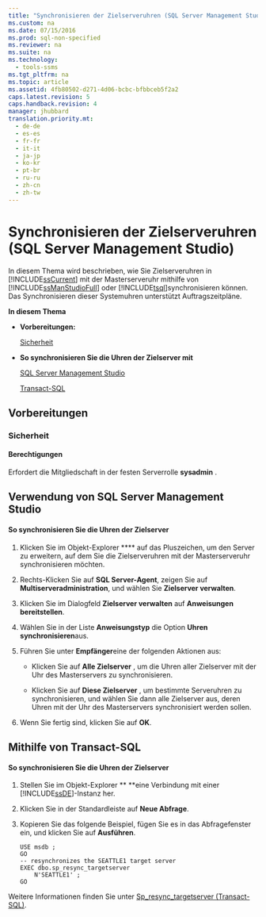 ```yaml
---
title: "Synchronisieren der Zielserveruhren (SQL Server Management Studio)"
ms.custom: na
ms.date: 07/15/2016
ms.prod: sql-non-specified
ms.reviewer: na
ms.suite: na
ms.technology: 
  - tools-ssms
ms.tgt_pltfrm: na
ms.topic: article
ms.assetid: 4fb80502-d271-4d06-bcbc-bfbbceb5f2a2
caps.latest.revision: 5
caps.handback.revision: 4
manager: jhubbard
translation.priority.mt: 
  - de-de
  - es-es
  - fr-fr
  - it-it
  - ja-jp
  - ko-kr
  - pt-br
  - ru-ru
  - zh-cn
  - zh-tw
---
```

# Synchronisieren der Zielserveruhren (SQL Server Management Studio)
In diesem Thema wird beschrieben, wie Sie Zielserveruhren in [!INCLUDE[ssCurrent](../content/includes/ssCurrent_md.md)] mit der Masterserveruhr mithilfe von [!INCLUDE[ssManStudioFull](../content/includes/ssManStudioFull_md.md)] oder [!INCLUDE[tsql](../content/includes/tsql_md.md)]synchronisieren können. Das Synchronisieren dieser Systemuhren unterstützt Auftragszeitpläne.  
  
**In diesem Thema**  
  
-   **Vorbereitungen:**  
  
    [Sicherheit](#Security)  
  
-   **So synchronisieren Sie die Uhren der Zielserver mit**  
  
    [SQL Server Management Studio](#SSMSProcedure)  
  
    [Transact-SQL](#TsqlProcedure)  
  
## <a name="BeforeYouBegin"></a>Vorbereitungen  
  
### <a name="Security"></a>Sicherheit  
  
#### <a name="Permissions"></a>Berechtigungen  
Erfordert die Mitgliedschaft in der festen Serverrolle **sysadmin** .  
  
## <a name="SSMSProcedure"></a>Verwendung von SQL Server Management Studio  
  
#### So synchronisieren Sie die Uhren der Zielserver  
  
1.  Klicken Sie im Objekt-Explorer **** auf das Pluszeichen, um den Server zu erweitern, auf dem Sie die Zielserveruhren mit der Masterserveruhr synchronisieren möchten.  
  
2.  Rechts\-Klicken Sie auf **SQL Server-Agent**, zeigen Sie auf **Multiserveradministration**, und wählen Sie **Zielserver verwalten**.  
  
3.  Klicken Sie im Dialogfeld **Zielserver verwalten** auf **Anweisungen bereitstellen**.  
  
4.  Wählen Sie in der Liste **Anweisungstyp** die Option **Uhren synchronisieren**aus.  
  
5.  Führen Sie unter **Empfänger**eine der folgenden Aktionen aus:  
  
    -   Klicken Sie auf **Alle Zielserver** , um die Uhren aller Zielserver mit der Uhr des Masterservers zu synchronisieren.  
  
    -   Klicken Sie auf **Diese Zielserver** , um bestimmte Serveruhren zu synchronisieren, und wählen Sie dann alle Zielserver aus, deren Uhren mit der Uhr des Masterservers synchronisiert werden sollen.  
  
6.  Wenn Sie fertig sind, klicken Sie auf **OK**.  
  
## <a name="TsqlProcedure"></a>Mithilfe von Transact\-SQL  
  
#### So synchronisieren Sie die Uhren der Zielserver  
  
1.  Stellen Sie im Objekt-Explorer ** **eine Verbindung mit einer [!INCLUDE[ssDE](../content/includes/ssDE_md.md)]-Instanz her.  
  
2.  Klicken Sie in der Standardleiste auf **Neue Abfrage**.  
  
3.  Kopieren Sie das folgende Beispiel, fügen Sie es in das Abfragefenster ein, und klicken Sie auf **Ausführen**.  
  
    ```  
    USE msdb ;  
    GO  
    -- resynchronizes the SEATTLE1 target server  
    EXEC dbo.sp_resync_targetserver  
        N'SEATTLE1' ;  
    GO  
    ```  
  
Weitere Informationen finden Sie unter [Sp_resync_targetserver (Transact-SQL)](assetId:///40e44df7-d3e3-44ee-b149-08aba629a21f).  
  

